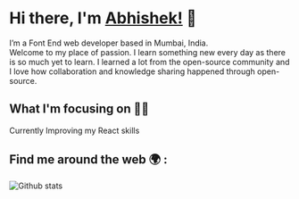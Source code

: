 # Hi there, I'm [Abhishek!](https://www.instagram.com/ig_abhisawant/.com/) :wave:

I’m a Font End web developer based in Mumbai, India.<br>
Welcome to my place of passion. I learn something new every day as there is so much yet to learn.
I learned a lot from the open-source community and I love how collaboration and knowledge sharing happened through open-source.

## What I'm focusing on :man_technologist:
Currently Improving my React skills

## Find me around the web :earth_africa: :

![Github stats](https://github-readme-stats.vercel.app/api?username=Abhisawant52)
